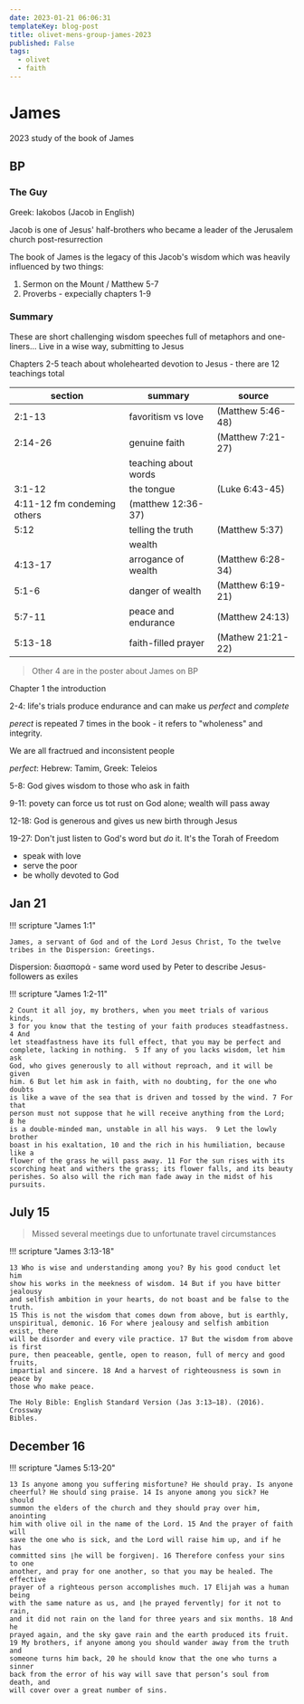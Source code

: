 ```yaml
---
date: 2023-01-21 06:06:31
templateKey: blog-post
title: olivet-mens-group-james-2023
published: False
tags:
  - olivet
  - faith
---
```


<!-- markdownlint-disable MD025 MD013 -->

# James

2023 study of the book of James

## BP

### The Guy

Greek: Iakobos (Jacob in English)

Jacob is one of Jesus' half-brothers who became a leader of the Jerusalem church post-resurrection

The book of James is the legacy of this Jacob's wisdom which was heavily influenced by two things:

1. Sermon on the Mount / Matthew 5-7
2. Proverbs - expecially chapters 1-9

### Summary

These are short challenging wisdom speeches full of metaphors and one-liners... Live in a wise way, submitting to Jesus

Chapters 2-5 teach about wholehearted devotion to Jesus - there are 12 teachings total

| section                     | summary              | source            |
| --------------------------- | -------------------- | ----------------- |
| 2:1-13                      | favoritism vs love   | (Matthew 5:46-48) |
| 2:14-26                     | genuine faith        | (Matthew 7:21-27) |
|                             | teaching about words |                   |
| 3:1-12                      | the tongue           | (Luke 6:43-45)    |
| 4:11-12 fm condeming others | (matthew 12:36-37)   |
| 5:12                        | telling the truth    | (Matthew 5:37)    |
|                             | wealth               |                   |
| 4:13-17                     | arrogance of wealth  | (Matthew 6:28-34) |
| 5:1-6                       | danger of wealth     | (Matthew 6:19-21) |
| 5:7-11                      | peace and endurance  | (Matthew 24:13)   |
| 5:13-18                     | faith-filled prayer  | (Mathew 21:21-22) |

> Other 4 are in the poster about James on BP

Chapter 1 the introduction

2-4: life's trials produce endurance and can make us _perfect_ and _complete_

_perect_ is repeated 7 times in the book - it refers to "wholeness" and integrity.

We are all fractrued and inconsistent people

_perfect_: Hebrew: Tamim, Greek: Teleios

5-8: God gives wisdom to those who ask in faith

9-11: povety can force us tot rust on God alone; wealth will pass away

12-18: God is generous and gives us new birth through Jesus

19-27: Don't just listen to God's word but _do_ it. It's the Torah of Freedom

- speak with love
- serve the poor
- be wholly devoted to God

## Jan 21

!!! scripture "James 1:1"

    James, a servant of God and of the Lord Jesus Christ, To the twelve tribes in the Dispersion: Greetings.

Dispersion: διασπορά - same word used by Peter to describe Jesus-followers as exiles

!!! scripture "James 1:2-11"

    2 Count it all joy, my brothers, when you meet trials of various kinds,
    3 for you know that the testing of your faith produces steadfastness. 4 And
    let steadfastness have its full effect, that you may be perfect and
    complete, lacking in nothing.  5 If any of you lacks wisdom, let him ask
    God, who gives generously to all without reproach, and it will be given
    him. 6 But let him ask in faith, with no doubting, for the one who doubts
    is like a wave of the sea that is driven and tossed by the wind. 7 For that
    person must not suppose that he will receive anything from the Lord; 8 he
    is a double-minded man, unstable in all his ways.  9 Let the lowly brother
    boast in his exaltation, 10 and the rich in his humiliation, because like a
    flower of the grass he will pass away. 11 For the sun rises with its
    scorching heat and withers the grass; its flower falls, and its beauty
    perishes. So also will the rich man fade away in the midst of his pursuits.

## July 15

> Missed several meetings due to unfortunate travel circumstances

!!! scripture "James 3:13-18"

    13 Who is wise and understanding among you? By his good conduct let him
    show his works in the meekness of wisdom. 14 But if you have bitter jealousy
    and selfish ambition in your hearts, do not boast and be false to the truth.
    15 This is not the wisdom that comes down from above, but is earthly,
    unspiritual, demonic. 16 For where jealousy and selfish ambition exist, there
    will be disorder and every vile practice. 17 But the wisdom from above is first
    pure, then peaceable, gentle, open to reason, full of mercy and good fruits,
    impartial and sincere. 18 And a harvest of righteousness is sown in peace by
    those who make peace.

    The Holy Bible: English Standard Version (Jas 3:13–18). (2016). Crossway
    Bibles.

## December 16

!!! scripture "James 5:13-20"

    13 Is anyone among you suffering misfortune? He should pray. Is anyone
    cheerful? He should sing praise. 14 Is anyone among you sick? He should
    summon the elders of the church and they should pray over him, anointing
    him with olive oil in the name of the Lord. 15 And the prayer of faith will
    save the one who is sick, and the Lord will raise him up, and if he has
    committed sins ⌊he will be forgiven⌋. 16 Therefore confess your sins to one
    another, and pray for one another, so that you may be healed. The effective
    prayer of a righteous person accomplishes much. 17 Elijah was a human being
    with the same nature as us, and ⌊he prayed fervently⌋ for it not to rain,
    and it did not rain on the land for three years and six months. 18 And he
    prayed again, and the sky gave rain and the earth produced its fruit.
    19 My brothers, if anyone among you should wander away from the truth and
    someone turns him back, 20 he should know that the one who turns a sinner
    back from the error of his way will save that person’s soul from death, and
    will cover over a great number of sins.
